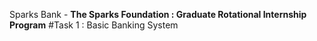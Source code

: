 Sparks Bank -
**The Sparks Foundation : Graduate Rotational Internship Program**
#Task 1 : Basic Banking System
